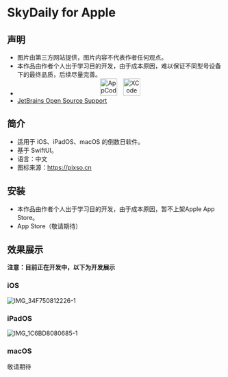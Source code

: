 # SkyDaily for Apple
## 声明
* 图片由第三方网站提供，图片内容不代表作者任何观点。  
* 本作品由作者个人出于学习目的开发，由于成本原因，难以保证不同型号设备下的最终品质，后续尽量完善。
* <center><img height="40" src="https://resources.jetbrains.com/storage/products/company/brand/logos/AppCode_icon.png" alt="AppCode logo.">&emsp;<img height="40" src="https://developer.apple.com/assets/elements/icons/xcode-12/xcode-12-96x96_2x.png" alt="XCode logo."></center>
* [JetBrains Open Source Support](https://jb.gg/OpenSourceSupport "跳转至 JetBrains Open Source Support")

## 简介
* 适用于 iOS、iPadOS、macOS 的倒数日软件。    
* 基于 SwiftUI。 
* 语言：中文
* 图标来源：https://pixso.cn  

## 安装
* 本作品由作者个人出于学习目的开发，由于成本原因，暂不上架Apple App Store。
* App Store（敬请期待）

## 效果展示
**注意：目前正在开发中，以下为开发展示**
### iOS
![IMG_34F750812226-1](https://user-images.githubusercontent.com/28004442/183669972-9e9bdff9-17a7-4367-b455-918d8d63443d.jpeg)


### iPadOS
![IMG_1C6BD8080685-1](https://user-images.githubusercontent.com/28004442/183669656-1e765263-f6f6-40d3-b08d-907812e1cd0a.jpeg)

### macOS
敬请期待

